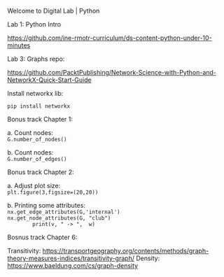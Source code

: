 Welcome to Digital Lab | Python

Lab 1: Python Intro

https://github.com/ine-rmotr-curriculum/ds-content-python-under-10-minutes

Lab 3: Graphs repo:

https://github.com/PacktPublishing/Network-Science-with-Python-and-NetworkX-Quick-Start-Guide

Install networkx lib:

`pip install networkx`

Bonus track Chapter 1:

a. Count nodes:  
`G.number_of_nodes()`

b. Count nodes:  
`G.number_of_edges()`


Bonus track Chapter 2:

a. Adjust plot size:  
`plt.figure(3,figsize=(20,20))`

b. Printing some attributes:  
`nx.get_edge_attributes(G,'internal')`  
`nx.get_node_attributes(G, "club")`  
`        print(v, " -> ",  w)`  


Bosnus track Chapter 6:

Transitivity: https://transportgeography.org/contents/methods/graph-theory-measures-indices/transitivity-graph/
Density: https://www.baeldung.com/cs/graph-density


